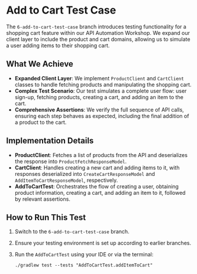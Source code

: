 # Add to Cart Test Case

The `6-add-to-cart-test-case` branch introduces testing functionality for a shopping cart feature within our API Automation Workshop. We expand our client layer to include the product and cart domains, allowing us to simulate a user adding items to their shopping cart.

## What We Achieve

- **Expanded Client Layer**: We implement `ProductClient` and `CartClient` classes to handle fetching products and manipulating the shopping cart.
- **Complex Test Scenario**: Our test simulates a complete user flow: user sign-up, fetching products, creating a cart, and adding an item to the cart.
- **Comprehensive Assertions**: We verify the full sequence of API calls, ensuring each step behaves as expected, including the final addition of a product to the cart.

## Implementation Details

- **ProductClient**: Fetches a list of products from the API and deserializes the response into `ProductFetchResponseModel`.
- **CartClient**: Handles creating a new cart and adding items to it, with responses deserialized into `CreateCartResponseModel` and `AddItemToCartResponseModel`, respectively.
- **AddToCartTest**: Orchestrates the flow of creating a user, obtaining product information, creating a cart, and adding an item to it, followed by relevant assertions.

## How to Run This Test

1. Switch to the `6-add-to-cart-test-case` branch.
2. Ensure your testing environment is set up according to earlier branches.
3. Run the `AddToCartTest` using your IDE or via the terminal:

   ```shell
   ./gradlew test --tests "AddToCartTest.addItemToCart"
   ```